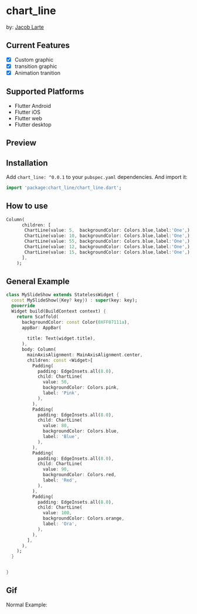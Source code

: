 
# chart_line

by: [Jacob Larte](https://github.com/Jacob-dvlp/chart-line.git) 

## Current Features 
- [X] Custom graphic
- [X] transition graphic
- [X] Animation tranition

## Supported Platforms
* Flutter Android
* Flutter iOS
* Flutter web
* Flutter desktop

## Preview


## Installation

Add `chart_line: ^0.0.1` to your `pubspec.yaml` dependencies. And import it:

```dart
import 'package:chart_line/chart_line.dart';
```

## How to use
```dart
Column(  
      children: [
       ChartLine(value: 5,  backgroundColor: Colors.blue,label:'One',),
       ChartLine(value: 10, backgroundColor: Colors.blue,label:'One',),
       ChartLine(value: 55, backgroundColor: Colors.blue,label:'One',),
       ChartLine(value: 12, backgroundColor: Colors.blue,label:'One',),
       ChartLine(value: 15, backgroundColor: Colors.blue,label:'One',),
      ],
    );
  ```
  
  ## General Example
```dart
class MySlideShow extends StatelessWidget {
  const MySlideShow({Key? key}) : super(key: key);
  @override
  Widget build(BuildContext context) {
    return Scaffold(
      backgroundColor: const Color(0XFF07111a),
      appBar: AppBar(
      
        title: Text(widget.title),
      ),
      body: Column(
        mainAxisAlignment: MainAxisAlignment.center,
        children: const <Widget>[
          Padding(
            padding: EdgeInsets.all(8.0),
            child: ChartLine(
              value: 50,
              backgroundColor: Colors.pink,
              label: 'Pink',
            ),
          ),
          Padding(
            padding: EdgeInsets.all(8.0),
            child: ChartLine(
              value: 80,
              backgroundColor: Colors.blue,
              label: 'Blue',
            ),
          ),
          Padding(
            padding: EdgeInsets.all(8.0),
            child: ChartLine(
              value: 90,
              backgroundColor: Colors.red,
              label: 'Red',
            ),
          ),
          Padding(
            padding: EdgeInsets.all(8.0),
            child: ChartLine(
              value: 100,
              backgroundColor: Colors.orange,
              label: 'Ora',
            ),
          ),
        ],
      ),
    );
  } 


}
  ```  
## Gif

Normal Example:
